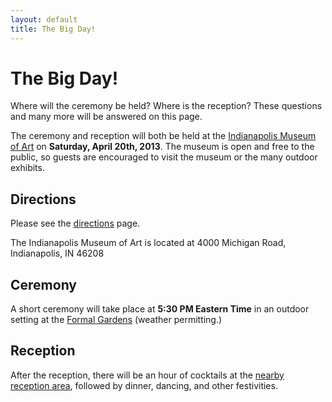 ```yaml
---
layout: default
title: The Big Day!
---
```


# The Big Day!

Where will the ceremony be held? Where is the reception? These questions and many more will be answered on this page.

The ceremony and reception will both be held at the [Indianapolis Museum of Art](https://plus.google.com/115248395655812143119/about?gl=us&hl=en) on **Saturday, April 20th, 2013**. The museum is open and free to the public, so guests are encouraged to visit the museum or the many outdoor exhibits.

## Directions

Please see the [directions](/directions) page.

The Indianapolis Museum of Art is located at 4000 Michigan Road, Indianapolis, IN 46208

## Ceremony
A short ceremony will take place at **5:30 PM Eastern Time** in an outdoor setting at the [Formal Gardens](http://www.imamuseum.org/about/facility-rentals/event-spaces/formal-garden) (weather permitting.)

## Reception
After the reception, there will be an hour of cocktails at the [nearby reception area](http://www.imamuseum.org/about/facility-rentals/event-spaces/deer-zink-pavillion), followed by dinner, dancing, and other festivities.
